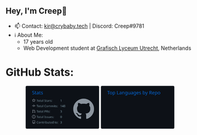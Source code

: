 ## Hey, I'm Creep👋
- 📫 Contact: kir@crybaby.tech | Discord: Creep#9781
-  ℹ About Me: 
   - 17 years old
   - Web Development student at [Grafisch Lyceum Utrecht](https://www.glu.nl/opleiding/mediadeveloper/), Netherlands
   <!--- Started [CryBaby Development](https://crybaby.tech/) November 2020-->

# GitHub Stats:

<p align="center">
  <a><img width="39%" src="https://raw.githubusercontent.com/creepwannabe/summary-cards/master/profile-summary-card-output/github_dark/3-stats.svg"></a>
  <a><img width="39%" src="https://raw.githubusercontent.com/creepwannabe/summary-cards/master/profile-summary-card-output/github_dark/1-repos-per-language.svg"></a>
</p>
